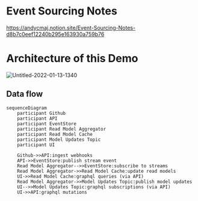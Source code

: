 # Event Sourcing Notes

https://andycmaj.notion.site/Event-Sourcing-Notes-d8b7c0eef12240b295e163930a759b76

# Architecture of this Demo

![Untitled-2022-01-13-1340](https://user-images.githubusercontent.com/97470/157576266-3a52f97a-8878-4561-9548-290e1e31737d.svg)

## Data flow

```mermaid
sequenceDiagram
    participant Github
    participant API
    participant EventStore
    participant Read Model Aggregator
    participant Read Model Cache
    participant Model Updates Topic
    participant UI
    
    Github->>API:ingest webhooks
    API->>EventStore:publish stream event
    Read Model Aggregator-->>EventStore:subscribe to streams
    Read Model Aggregator->>Read Model Cache:update read models
    UI->>Read Model Cache:graphql queries (via API)
    Read Model Aggregator->>Model Updates Topic:publish model updates
    UI-->>Model Updates Topic:graphql subscriptions (via API)
    UI->>API:graphql mutations
```

